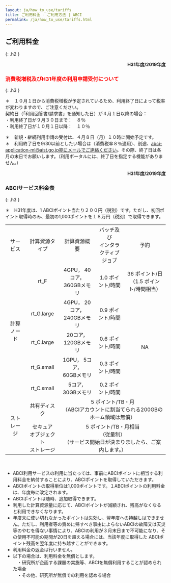 ```yaml
---
layout: ja/how_to_use/tariffs
title: ご利用料金 - ご利用方法 | ABCI
permalink: /ja/how_to_use/tariffs.html
---
```



## ご利用料金
{: .h2 }

<div align="right"><strong>H31年度/2019年度</strong></div>

### <span style="color:red">消費税増税及びH31年度の利用申請受付について</span>
{: .h3 }

<div class="lead_text">＊　１０月１日から消費税増税が予定されているため、利用終了日によって税率が変わりますので、ご注意ください。<br />
契約日（「利用回答書/請求書」を通知した日）が４月１日以降の場合：<br />
・利用終了日が９月３０日まで：　８％<br />
・利用終了日が１０月１日以降：　１０％<br />

＊　新規・継続利用申請の受付は、４月８日（月）１０時に開始予定です。<br />
＊　利用終了日を9/30以前としたい場合は（消費税率８％適用）、別途、abci-application-ml@aist.go.jp宛にメールでご連絡ください。その際、終了日は各月の末日でお願いします。（利用ポータルには、終了日を指定する機能がありません。）<br />
</div>

<div align="right"><strong>H31年度/2019年度</strong></div>

### ABCIサービス料金表
{: .h3 }

<div class="lead_text">＊　H31年度は、1 ABCIポイント当たり２００円（税別）です。ただし、初回ポイント取得時のみ、最初の1,000ポイントを１８万円（税別）で取得できます。</div>


<table class="table">
<tr align="center">
 <td>サービス</td>
 <td>計算資源タイプ</td>
 <td>計算資源概要</td>
 <td>バッチ及び<br>インタラクティブ<br>ジョブ</td>
 <td>予約</td>
</tr>
<tr align="center">
	<td rowspan="5">計算ノード</td>
	<td>rt_F</td>
	<td>4GPU， 40コア，<br> 360GBメモリ</td>
	<td>1.0 ポイント/時間</td>
	<td>36 ポイント/日<br>（1.5 ポイント/時間相当）</td>
</tr>
<tr align="center">
<td>rt_G.large</td>
<td>4GPU， 20コア，<br> 240GBメモリ</td>
<td>0.9 ポイント/時間</td>
<td rowspan="4">NA</td>
</tr>
<tr align="center">
<td>rt_C.large</td>
<td>20コア，<br> 120GBメモリ</td>
<td>0.6 ポイント/時間</td>
</tr>
<tr align="center">
<td>rt_G.small</td>
<td>1GPU， 5コア，<br> 60GBメモリ</td>
<td>0.3 ポイント/時間</td>
</tr>
<tr align="center">
<td>rt_C.small</td>
<td>5コア，<br> 30GBメモリ</td>
<td>0.2 ポイント/時間</td>
</tr>

<tr align="center">
<td rowspan="2">ストレージ</td>
<td>共有ディスク</td>
<td colspan="3">5 ポイント/TB・月<br>（ABCIアカウントに割当てられる200GBのホーム領域は無償）</td>
</tr>
<tr align="center">
<td>セキュア<br>オブジェクト<br>ストレージ</td>
<td colspan="3">5 ポイント/TB・月相当<br>（従量制）<br>（サービス開始日が決まりましたら、ご案内します。）</td>
</tr>
</table>
<br />

<ul class="dot_ul">
<li class="dot">ABCI利用サービスの利用に当たっては、事前にABCIポイントに相当する利用料金を納付することにより、ABCIポイントを取得していただきます。</li>
<li class="dot">ABCIポイントの取得単位は1,000ポイントです。１ABCIポイントの利用料金は、年度毎に改定されます。</li>
<li class="dot">ABCIポイントは随時、追加取得できます。</li>
<li class="dot">利用した計算資源量に応じて、ABCIポイントが減額され、残高がなくなると利用できなくなります。</li>
<li class="dot">年度末に使い切れなかったポイントは失効し、翌年度への持越しはできません。ただし、利用者等の責めに帰すべき事由によらないABCIの故障又は天災等のやむを得ない事情により、ABCIの利用が３月末日まで不可能になり、その使用不可能の期間が20日を超える場合には、当該年度に取得した ABCIポイント残高を翌年度に持ち越すことができます。</li>
<li class="dot">利用料金の返金は行いません。</li>
<li class="dot">以下の場合は、利用料金を無償とします。<br />
　・研究所が企画する課題の実施等、ABCIを無償利用することが認められた場合<br />
　・その他、研究所が無償での利用を認める場合</li>
</ul>
<br />
